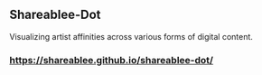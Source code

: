 ## Shareablee-Dot
Visualizing artist affinities across various forms of digital content.

### https://shareablee.github.io/shareablee-dot/

